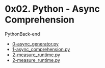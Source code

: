 0x02. Python - Async Comprehension
==================================

PythonBack-end

- [0-async_generator.py](./0x00-python_variable_annotations/0-async_generator.py)
- [1-async_comprehension.py](./0x00-python_variable_annotations/1-async_comprehension.py)
- [2-measure_runtime.py](./0x00-python_variable_annotations/2-measure_runtime.py)
- [2-measure_runtime.py](./0x00-python_variable_annotations/2-measure_runtime.py)
